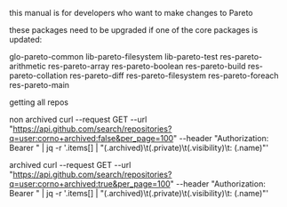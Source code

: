 this manual is for developers who want to make changes to Pareto

these packages need to be upgraded if one of the core packages is updated:

glo-pareto-common
lib-pareto-filesystem
lib-pareto-test
res-pareto-arithmetic
res-pareto-array
res-pareto-boolean
res-pareto-build
res-pareto-collation
res-pareto-diff
res-pareto-filesystem
res-pareto-foreach
res-pareto-main

getting all repos

non archived
curl --request GET --url "https://api.github.com/search/repositories?q=user:corno+archived:false&per_page=100"        --header "Authorization: Bearer <github PAT>" | jq -r '.items[] | "\(.archived)\t\(.private)\t\(.visibility)\t: \(.name)"'


archived
curl --request GET --url "https://api.github.com/search/repositories?q=user:corno+archived:true&per_page=100"        --header "Authorization: Bearer <github PAT>" | jq -r '.items[] | "\(.archived)\t\(.private)\t\(.visibility)\t: \(.name)"'





